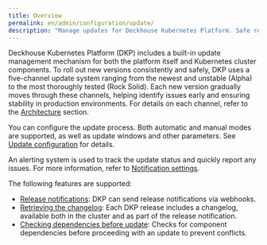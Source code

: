 ```yaml
---
title: Overview
permalink: en/admin/configuration/update/
description: "Manage updates for Deckhouse Kubernetes Platform. Safe rolling updates, notifications, and configuration management for platform and cluster components."
---
```


Deckhouse Kubernetes Platform (DKP) includes a built-in update management mechanism
for both the platform itself and Kubernetes cluster components.
To roll out new versions consistently and safely, DKP uses a five-channel update system
ranging from the newest and unstable (Alpha) to the most thoroughly tested (Rock Solid).
Each new version gradually moves through these channels,
helping identify issues early and ensuring stability in production environments.
For details on each channel, refer to the [Architecture](../../../architecture/updating.html#release-channels) section.

You can configure the update process.
Both automatic and manual modes are supported, as well as update windows and other parameters.
See [Update configuration](configuration.html#update-modes) for details.

An alerting system is used to track the update status and quickly report any issues.
For more information, refer to [Notification settings](notifications.html).

The following features are supported:

- [Release notifications](notifications.html#configuring-notifications): DKP can send release notifications via webhooks.
- [Retrieving the changelog](../../../architecture/updating.html#retrieving-the-changelog):
  Each DKP release includes a changelog, available both in the cluster and as part of the release notification.
- [Checking dependencies before update](../../../architecture/updating.html#checking-dependencies-before-update):
  Checks for component dependencies before proceeding with an update to prevent conflicts.
